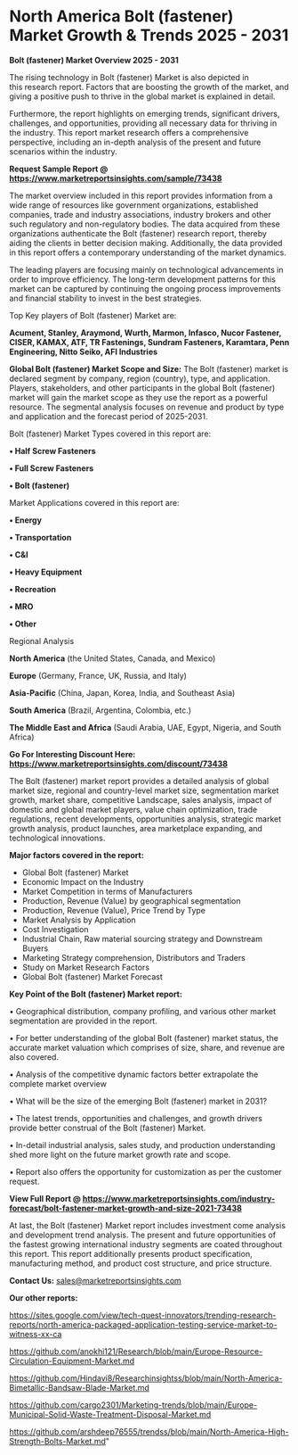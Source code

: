 # North America Bolt (fastener) Market Growth & Trends 2025 - 2031

<Strong> Bolt (fastener) Market Overview 2025 - 2031</strong>

The rising technology in Bolt (fastener) Market is also depicted in this research report. Factors that are boosting the growth of the market, and giving a positive push to thrive in the global market is explained in detail.

Furthermore, the report highlights on emerging trends, significant drivers, challenges, and opportunities, providing all necessary data for thriving in the industry. This report market research offers a comprehensive perspective, including an in-depth analysis of the present and future scenarios within the industry.

<strong>Request Sample Report @ <a href=https://www.marketreportsinsights.com/sample/73438>https://www.marketreportsinsights.com/sample/73438</a></strong>

The market overview included in this report provides information from a wide range of resources like government organizations, established companies, trade and industry associations, industry brokers and other such regulatory and non-regulatory bodies. The data acquired from these organizations authenticate the Bolt (fastener) research report, thereby aiding the clients in better decision making. Additionally, the data provided in this report offers a contemporary understanding of the market dynamics.

The leading players are focusing mainly on technological advancements in order to improve efficiency. The long-term development patterns for this market can be captured by continuing the ongoing process improvements and financial stability to invest in the best strategies.

Top Key players of Bolt (fastener) Market are:

<strong>Acument, Stanley, Araymond, Wurth, Marmon, Infasco, Nucor Fastener, CISER, KAMAX, ATF, TR Fastenings, Sundram Fasteners, Karamtara, Penn Engineering, Nitto Seiko, AFI Industries</strong>

<strong><b>Global Bolt (fastener) Market Scope and Size:</b></strong>
The Bolt (fastener) market is declared segment by company, region (country), type, and application. Players, stakeholders, and other participants in the global Bolt (fastener) market will gain the market scope as they use the report as a powerful resource. The segmental analysis focuses on revenue and product by type and application and the forecast period of 2025-2031.

Bolt (fastener) Market Types covered in this report are:

<strong>• Half Screw Fasteners

• Full Screw Fasteners

• Bolt (fastener)</strong>

Market Applications covered in this report are:

<strong>• Energy

• Transportation

• C&I

• Heavy Equipment

• Recreation

• MRO

• Other</strong> 

Regional Analysis

<strong>North America</strong> (the United States, Canada, and Mexico)

<strong>Europe</strong> (Germany, France, UK, Russia, and Italy)

<strong>Asia-Pacific</strong> (China, Japan, Korea, India, and Southeast Asia)

<strong>South America</strong> (Brazil, Argentina, Colombia, etc.)

<strong>The Middle East and Africa</strong> (Saudi Arabia, UAE, Egypt, Nigeria, and South Africa)

<strong>Go For Interesting Discount Here: <a href=https://www.marketreportsinsights.com/discount/73438>https://www.marketreportsinsights.com/discount/73438</a></strong>

The Bolt (fastener) market report provides a detailed analysis of global market size, regional and country-level market size, segmentation market growth, market share, competitive Landscape, sales analysis, impact of domestic and global market players, value chain optimization, trade regulations, recent developments, opportunities analysis, strategic market growth analysis, product launches, area marketplace expanding, and technological innovations.

<strong><b>Major factors covered in the report:</b></strong>
<ul>
  <li>Global Bolt (fastener) Market </li>
  <li>Economic Impact on the Industry</li>
  <li>Market Competition in terms of Manufacturers</li>
  <li>Production, Revenue (Value) by geographical segmentation</li>
  <li>Production, Revenue (Value), Price Trend by Type</li>
  <li>Market Analysis by Application</li>
  <li>Cost Investigation</li>
  <li>Industrial Chain, Raw material sourcing strategy and Downstream Buyers</li>
  <li>Marketing Strategy comprehension, Distributors and Traders</li>
  <li>Study on Market Research Factors</li>
  <li>Global Bolt (fastener) Market Forecast</li>
</ul>

<strong><b>Key Point of the Bolt (fastener) Market report:</b></strong>

• Geographical distribution, company profiling, and various other market segmentation are provided in the report.

• For better understanding of the global Bolt (fastener) market status, the accurate market valuation which comprises of size, share, and revenue are also covered.

• Analysis of the competitive dynamic factors better extrapolate the complete market overview

• What will be the size of the emerging Bolt (fastener) market in 2031?

• The latest trends, opportunities and challenges, and growth drivers provide better construal of the Bolt (fastener) Market.

• In-detail industrial analysis, sales study, and production understanding shed more light on the future market growth rate and scope.

• Report also offers the opportunity for customization as per the customer request.

<strong><b>View Full Report @ <a href=https://www.marketreportsinsights.com/industry-forecast/bolt-fastener-market-growth-and-size-2021-73438>https://www.marketreportsinsights.com/industry-forecast/bolt-fastener-market-growth-and-size-2021-73438</a></b></strong>


At last, the Bolt (fastener) Market report includes investment come analysis and development trend analysis. The present and future opportunities of the fastest growing international industry segments are coated throughout this report. This report additionally presents product specification, manufacturing method, and product cost structure, and price structure.

<strong>Contact Us:</strong>
sales@marketreportsinsights.com

<strong>Our other reports:</strong>

<a href=https://sites.google.com/view/tech-quest-innovators/trending-research-reports/north-america-packaged-application-testing-service-market-to-witness-xx-ca>https://sites.google.com/view/tech-quest-innovators/trending-research-reports/north-america-packaged-application-testing-service-market-to-witness-xx-ca</a>

<a href=https://github.com/anokhi121/Research/blob/main/Europe-Resource-Circulation-Equipment-Market.md>https://github.com/anokhi121/Research/blob/main/Europe-Resource-Circulation-Equipment-Market.md</a>

<a href=https://github.com/Hindavi8/Researchinsightss/blob/main/North-America-Bimetallic-Bandsaw-Blade-Market.md>https://github.com/Hindavi8/Researchinsightss/blob/main/North-America-Bimetallic-Bandsaw-Blade-Market.md</a>

<a href=https://github.com/cargo2301/Marketing-trends/blob/main/Europe-Municipal-Solid-Waste-Treatment-Disposal-Market.md>https://github.com/cargo2301/Marketing-trends/blob/main/Europe-Municipal-Solid-Waste-Treatment-Disposal-Market.md</a>

<a href=https://github.com/arshdeep76555/trendss/blob/main/North-America-High-Strength-Bolts-Market.md>https://github.com/arshdeep76555/trendss/blob/main/North-America-High-Strength-Bolts-Market.md</a>"
